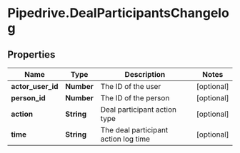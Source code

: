 # Pipedrive.DealParticipantsChangelog

## Properties

Name | Type | Description | Notes
------------ | ------------- | ------------- | -------------
**actor_user_id** | **Number** | The ID of the user | [optional] 
**person_id** | **Number** | The ID of the person | [optional] 
**action** | **String** | Deal participant action type | [optional] 
**time** | **String** | The deal participant action log time | [optional] 


